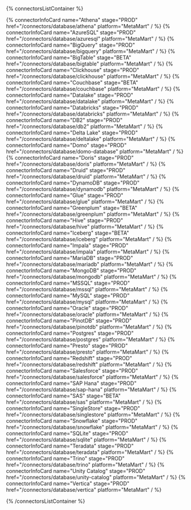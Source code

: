 {% connectorsListContainer %}

{% connectorInfoCard name="Athena" stage="PROD" href="/connectors/database/athena" platform="MetaMart" / %}
{% connectorInfoCard name="AzureSQL" stage="PROD" href="/connectors/database/azuresql" platform="MetaMart" / %}
{% connectorInfoCard name="BigQuery" stage="PROD" href="/connectors/database/bigquery" platform="MetaMart" / %}
{% connectorInfoCard name="BigTable" stage="BETA" href="/connectors/database/bigtable" platform="MetaMart" / %}
{% connectorInfoCard name="Clickhouse" stage="PROD" href="/connectors/database/clickhouse" platform="MetaMart" / %}
{% connectorInfoCard name="Couchbase" stage="BETA" href="/connectors/database/couchbase" platform="MetaMart" / %}
{% connectorInfoCard name="Datalake" stage="PROD" href="/connectors/database/datalake" platform="MetaMart" / %}
{% connectorInfoCard name="Databricks" stage="PROD" href="/connectors/database/databricks" platform="MetaMart" / %}
{% connectorInfoCard name="DB2" stage="PROD" href="/connectors/database/db2" platform="MetaMart" / %}
{% connectorInfoCard name="Delta Lake" stage="PROD" href="/connectors/database/deltalake" platform="MetaMart" / %}
{% connectorInfoCard name="Domo" stage="PROD" href="/connectors/database/domo-database" platform="MetaMart" / %}
{% connectorInfoCard name="Doris" stage="PROD" href="/connectors/database/doris" platform="MetaMart" / %}
{% connectorInfoCard name="Druid" stage="PROD" href="/connectors/database/druid" platform="MetaMart" / %}
{% connectorInfoCard name="DynamoDB" stage="PROD" href="/connectors/database/dynamodb" platform="MetaMart" / %}
{% connectorInfoCard name="Glue" stage="PROD" href="/connectors/database/glue" platform="MetaMart" / %}
{% connectorInfoCard name="Greenplum" stage="BETA" href="/connectors/database/greenplum" platform="MetaMart" / %}
{% connectorInfoCard name="Hive" stage="PROD" href="/connectors/database/hive" platform="MetaMart" / %}
{% connectorInfoCard name="Iceberg" stage="BETA" href="/connectors/database/iceberg" platform="MetaMart" / %}
{% connectorInfoCard name="Impala" stage="PROD" href="/connectors/database/impala" platform="MetaMart" / %}
{% connectorInfoCard name="MariaDB" stage="PROD" href="/connectors/database/mariadb" platform="MetaMart" / %}
{% connectorInfoCard name="MongoDB" stage="PROD" href="/connectors/database/mongodb" platform="MetaMart" / %}
{% connectorInfoCard name="MSSQL" stage="PROD" href="/connectors/database/mssql" platform="MetaMart" / %}
{% connectorInfoCard name="MySQL" stage="PROD" href="/connectors/database/mysql" platform="MetaMart" / %}
{% connectorInfoCard name="Oracle" stage="PROD" href="/connectors/database/oracle" platform="MetaMart" / %}
{% connectorInfoCard name="PinotDB" stage="PROD" href="/connectors/database/pinotdb" platform="MetaMart" / %}
{% connectorInfoCard name="Postgres" stage="PROD" href="/connectors/database/postgres" platform="MetaMart" / %}
{% connectorInfoCard name="Presto" stage="PROD" href="/connectors/database/presto" platform="MetaMart" / %}
{% connectorInfoCard name="Redshift" stage="PROD" href="/connectors/database/redshift" platform="MetaMart" / %}
{% connectorInfoCard name="Salesforce" stage="PROD" href="/connectors/database/salesforce" platform="MetaMart" / %}
{% connectorInfoCard name="SAP Hana" stage="PROD" href="/connectors/database/sap-hana" platform="MetaMart" / %}
{% connectorInfoCard name="SAS" stage="BETA" href="/connectors/database/sas" platform="MetaMart" / %}
{% connectorInfoCard name="SingleStore" stage="PROD" href="/connectors/database/singlestore" platform="MetaMart" / %}
{% connectorInfoCard name="Snowflake" stage="PROD" href="/connectors/database/snowflake" platform="MetaMart" / %}
{% connectorInfoCard name="SQLite" stage="PROD" href="/connectors/database/sqlite" platform="MetaMart" / %}
{% connectorInfoCard name="Teradata" stage="PROD" href="/connectors/database/teradata" platform="MetaMart" / %}
{% connectorInfoCard name="Trino" stage="PROD" href="/connectors/database/trino" platform="MetaMart" / %}
{% connectorInfoCard name="Unity Catalog" stage="PROD" href="/connectors/database/unity-catalog" platform="MetaMart" / %}
{% connectorInfoCard name="Vertica" stage="PROD" href="/connectors/database/vertica" platform="MetaMart" / %}

{% /connectorsListContainer %}